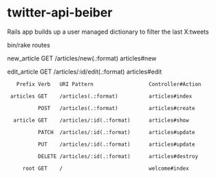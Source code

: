 # twitter-api-beiber
Rails app builds up a user managed dictionary to filter the last X:tweets

bin/rake routes

  new_article GET    /articles/new(.:format)      articles#new
  
 edit_article GET    /articles/:id/edit(.:format) articles#edit

       Prefix Verb   URI Pattern                  Controller#Action
      
     articles GET    /articles(.:format)          articles#index
    
              POST   /articles(.:format)          articles#create

      article GET    /articles/:id(.:format)      articles#show
     
              PATCH  /articles/:id(.:format)      articles#update
             
              PUT    /articles/:id(.:format)      articles#update
             
              DELETE /articles/:id(.:format)      articles#destroy
             
         root GET    /                            welcome#index
        
